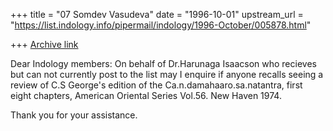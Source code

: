 +++
title = "07 Somdev Vasudeva"
date = "1996-10-01"
upstream_url = "https://list.indology.info/pipermail/indology/1996-October/005878.html"

+++
[Archive link](https://list.indology.info/pipermail/indology/1996-October/005878.html)

Dear Indology members:
On behalf of Dr.Harunaga Isaacson who recieves but can not currently post 
to the list may I enquire if anyone recalls seeing a review of C.S 
George's edition of the Ca.n.damahaaro.sa.natantra, first eight chapters, 
American Oriental Series Vol.56. New Haven 1974.

Thank you for your assistance.




